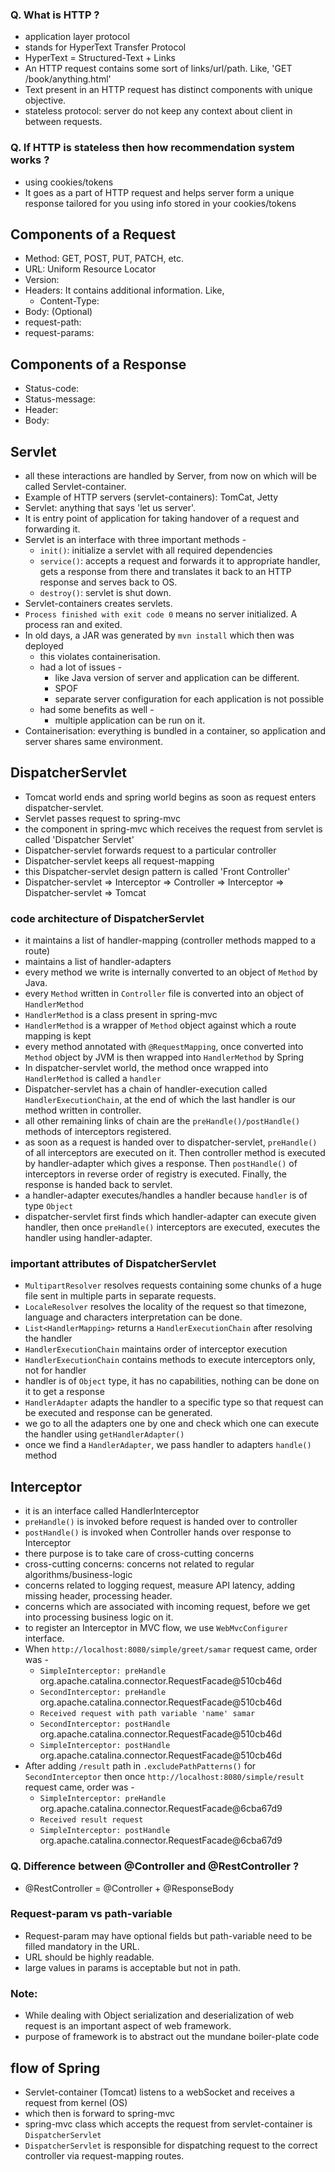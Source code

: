 ### Q. What is HTTP ?
- application layer protocol
- stands for HyperText Transfer Protocol
- HyperText = Structured-Text + Links
- An HTTP request contains some sort of links/url/path. Like, 'GET /book/anything.html'
- Text present in an HTTP request has distinct components with unique objective.
- stateless protocol: server do not keep any context about client in between requests.

### Q. If HTTP is stateless then how recommendation system works ?
- using cookies/tokens
- It goes as a part of HTTP request and helps server form a unique response tailored for you using info stored in your cookies/tokens

## Components of a Request
- Method: GET, POST, PUT, PATCH, etc.
- URL: Uniform Resource Locator
- Version: 
- Headers: It contains additional information. Like,
  - Content-Type: 
- Body: (Optional)
- request-path:
- request-params:

## Components of a Response
- Status-code:
- Status-message:
- Header:
- Body:

## Servlet
- all these interactions are handled by Server, from now on which will be called Servlet-container.
- Example of HTTP servers (servlet-containers): TomCat, Jetty
- Servlet: anything that says 'let us server'.
- It is entry point of application for taking handover of a request and forwarding it.
- Servlet is an interface with three important methods -
  - `init()`: initialize a servlet with all required dependencies
  - `service()`: accepts a request and forwards it to appropriate handler, gets a response from there and translates it back to an HTTP response and serves back to OS.
  - `destroy()`: servlet is shut down.
- Servlet-containers creates servlets.
- `Process finished with exit code 0` means no server initialized. A process ran and exited.
- In old days, a JAR was generated by `mvn install` which then was deployed
  - this violates containerisation.
  - had a lot of issues -
    - like Java version of server and application can be different.
    - SPOF
    - separate server configuration for each application is not possible  
  - had some benefits as well -
    - multiple application can be run on it.
- Containerisation: everything is bundled in a container, so application and server shares same environment.

## DispatcherServlet
- Tomcat world ends and spring world begins as soon as request enters dispatcher-servlet.
- Servlet passes request to spring-mvc
- the component in spring-mvc which receives the request from servlet is called 'Dispatcher Servlet'
- Dispatcher-servlet forwards request to a particular controller
- Dispatcher-servlet keeps all request-mapping
- this Dispatcher-servlet design pattern is called 'Front Controller'
- Dispatcher-servlet => Interceptor => Controller => Interceptor => Dispatcher-servlet => Tomcat

### code architecture of DispatcherServlet
- it maintains a list of handler-mapping (controller methods mapped to a route)
- maintains a list of handler-adapters
- every method we write is internally converted to an object of `Method` by Java.
- every `Method` written in `Controller` file is converted into an object of `HandlerMethod`
- `HandlerMethod` is a class present in spring-mvc
- `HandlerMethod` is a wrapper of `Method` object against which a route mapping is kept
- every method annotated with `@RequestMapping`, once converted into `Method` object by JVM is then wrapped into `HandlerMethod` by Spring
- In dispatcher-servlet world, the method once wrapped into `HandlerMethod` is called a `handler`
- Dispatcher-servlet has a chain of handler-execution called `HandlerExecutionChain`, at the end of which the last handler is our method written in controller.
- all other remaining links of chain are the `preHandle()/postHandle()` methods of interceptors registered.
- as soon as a request is handed over to dispatcher-servlet, `preHandle()` of all interceptors are executed on it. Then controller method is executed by handler-adapter which gives a response. Then `postHandle()` of interceptors in reverse order of registry is executed. Finally, the response is handed back to servlet.
- a handler-adapter executes/handles a handler because `handler` is of type `Object`
- dispatcher-servlet first finds which handler-adapter can execute given handler, then once `preHandle()` interceptors are executed, executes the handler using handler-adapter.

### important attributes of DispatcherServlet
- `MultipartResolver` resolves requests containing some chunks of a huge file sent in multiple parts in separate requests.
- `LocaleResolver` resolves the locality of the request so that timezone, language and characters interpretation can be done.
- `List<HandlerMapping>` returns a `HandlerExecutionChain` after resolving the handler
- `HandlerExecutionChain` maintains order of interceptor execution
- `HandlerExecutionChain` contains methods to execute interceptors only, not for handler
- handler is of `Object` type, it has no capabilities, nothing can be done on it to get a response
- `HandlerAdapter` adapts the handler to a specific type so that request can be executed and response can be generated.
- we go to all the adapters one by one and check which one can execute the handler using `getHandlerAdapter()`
- once we find a `HandlerAdapter`, we pass handler to adapters `handle()` method

## Interceptor
- it is an interface called HandlerInterceptor
- `preHandle()` is invoked before request is handed over to controller
- `postHandle()` is invoked when Controller hands over response to Interceptor
- there purpose is to take care of cross-cutting concerns
- cross-cutting concerns: concerns not related to regular algorithms/business-logic
- concerns related to logging request, measure API latency, adding missing header, processing header.
- concerns which are associated with incoming request, before we get into processing business logic on it.
- to register an Interceptor in MVC flow, we use `WebMvcConfigurer` interface.
- When `http://localhost:8080/simple/greet/samar` request came, order was -
  - `SimpleInterceptor: preHandle` org.apache.catalina.connector.RequestFacade@510cb46d
  - `SecondInterceptor: preHandle` org.apache.catalina.connector.RequestFacade@510cb46d
  - `Received request with path variable 'name' samar`
  - `SecondInterceptor: postHandle` org.apache.catalina.connector.RequestFacade@510cb46d
  - `SimpleInterceptor: postHandle` org.apache.catalina.connector.RequestFacade@510cb46d
- After adding `/result` path in `.excludePathPatterns()` for `SecondInterceptor` then once `http://localhost:8080/simple/result` request came, order was -
  - `SimpleInterceptor: preHandle` org.apache.catalina.connector.RequestFacade@6cba67d9
  - `Received result request`
  - `SimpleInterceptor: postHandle` org.apache.catalina.connector.RequestFacade@6cba67d9

### Q. Difference between @Controller and @RestController ?
- @RestController = @Controller + @ResponseBody

### Request-param vs path-variable
- Request-param may have optional fields but path-variable need to be filled mandatory in the URL.
- URL should be highly readable.
- large values in params is acceptable but not in path.

### Note:
- While dealing with Object serialization and deserialization of web request is an important aspect of web framework.
- purpose of framework is to abstract out the mundane boiler-plate code

## flow of Spring
- Servlet-container (Tomcat) listens to a webSocket and receives a request from kernel (OS)
- which then is forward to spring-mvc
- spring-mvc class which accepts the request from servlet-container is `DispatcherServlet`
- `DispatcherServlet` is responsible for dispatching request to the correct controller via request-mapping routes.
